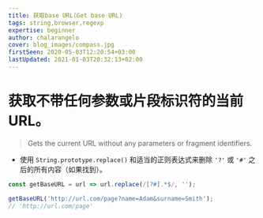 ```yaml
---
title: 获取base URL(Get base URL)
tags: string,browser,regexp
expertise: beginner
author: chalarangelo
cover: blog_images/compass.jpg
firstSeen: 2020-05-03T12:20:54+03:00
lastUpdated: 2021-01-03T20:32:13+02:00
---
```


# 获取不带任何参数或片段标识符的当前 URL。
> Gets the current URL without any parameters or fragment identifiers.

- 使用 `String.prototype.replace()` 和适当的正则表达式来删除 `'?'` 或 `'#'` 之后的所有内容（如果找到）。

```js
const getBaseURL = url => url.replace(/[?#].*$/, '');
```

```js
getBaseURL('http://url.com/page?name=Adam&surname=Smith');
// 'http://url.com/page'
```
